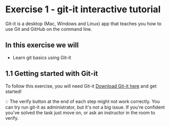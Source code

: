 # Exercise 1 - git-it interactive tutorial

Git-it is a desktop (Mac, Windows and Linux) app that teaches you how to use Git and GitHub on the command line.

## In this exercise we will
- Learn git basics using Git-it

## 1.1 Getting started with Git-it

To follow this exercise, you will need Git-it [Download Git-it here](https://github.com/jlord/git-it-electron/releases) and get started!

:bulb: The verify button at the end of each step might not work correctly. You can try run git-it as administrator, but it's not a big issue. If you're confident you've solved the task just move on, or ask an instructor in the room to verify.
